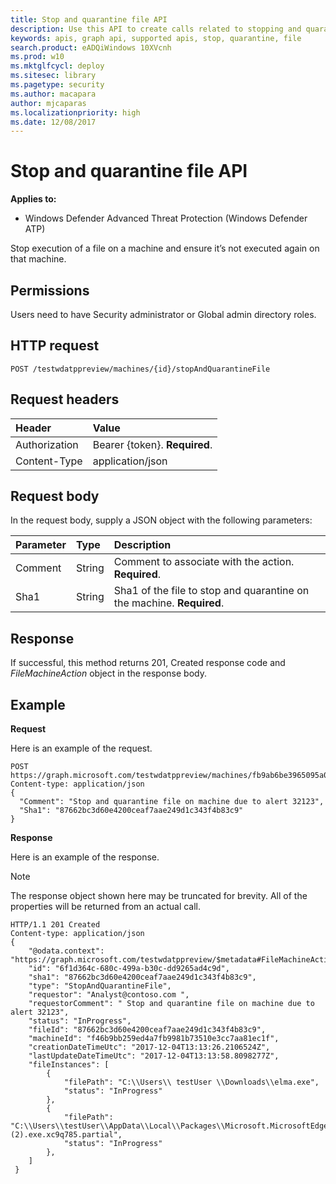 ```yaml
---
title: Stop and quarantine file API
description: Use this API to create calls related to stopping and quarantining a file.
keywords: apis, graph api, supported apis, stop, quarantine, file
search.product: eADQiWindows 10XVcnh
ms.prod: w10
ms.mktglfcycl: deploy
ms.sitesec: library
ms.pagetype: security
ms.author: macapara
author: mjcaparas
ms.localizationpriority: high
ms.date: 12/08/2017
---
```


# Stop and quarantine file API

**Applies to:**

- Windows Defender Advanced Threat Protection (Windows Defender ATP)



Stop execution of a file on a machine and ensure it’s not executed again on that machine.

## Permissions
Users need to have Security administrator or Global admin directory roles.

## HTTP request
```
POST /testwdatppreview/machines/{id}/stopAndQuarantineFile
```

## Request headers

Header | Value 
:---|:---
Authorization | Bearer {token}. **Required**.
Content-Type	| application/json

## Request body
In the request body, supply a JSON object with the following parameters:

Parameter |	Type	| Description
:---|:---|:---
Comment |	String |	Comment to associate with the action. **Required**.
Sha1 |	String	 | Sha1 of the file to stop and quarantine on the machine. **Required**.

## Response
If successful, this method returns 201, Created response code and _FileMachineAction_ object in the response body.


## Example

**Request**

Here is an example of the request.

```
POST https://graph.microsoft.com/testwdatppreview/machines/fb9ab6be3965095a09c057be7c90f0a2/stopAndQuarantineFile
Content-type: application/json
{
  "Comment": "Stop and quarantine file on machine due to alert 32123",
  "Sha1": "87662bc3d60e4200ceaf7aae249d1c343f4b83c9"
}

```
**Response**

Here is an example of the response.

>[!NOTE]
>The response object shown here may be truncated for brevity. All of the properties will be returned from an actual call.

```
HTTP/1.1 201 Created
Content-type: application/json
{
    "@odata.context": "https://graph.microsoft.com/testwdatppreview/$metadata#FileMachineActions/$entity",
    "id": "6f1d364c-680c-499a-b30c-dd9265ad4c9d",
    "sha1": "87662bc3d60e4200ceaf7aae249d1c343f4b83c9",
    "type": "StopAndQuarantineFile",
    "requestor": "Analyst@contoso.com ",
    "requestorComment": " Stop and quarantine file on machine due to alert 32123",
    "status": "InProgress",
    "fileId": "87662bc3d60e4200ceaf7aae249d1c343f4b83c9",
    "machineId": "f46b9bb259ed4a7fb9981b73510e3cc7aa81ec1f",
    "creationDateTimeUtc": "2017-12-04T13:13:26.2106524Z",
    "lastUpdateDateTimeUtc": "2017-12-04T13:13:58.8098277Z",
    "fileInstances": [
        {
            "filePath": "C:\\Users\\ testUser \\Downloads\\elma.exe",
            "status": "InProgress"
        },
        {
            "filePath": "C:\\Users\\testUser\\AppData\\Local\\Packages\\Microsoft.MicrosoftEdge_8wekyb3d8bbwe\\TempState\\Downloads\\elma (2).exe.xc9q785.partial",
            "status": "InProgress"
        },
    ]
 }


```
